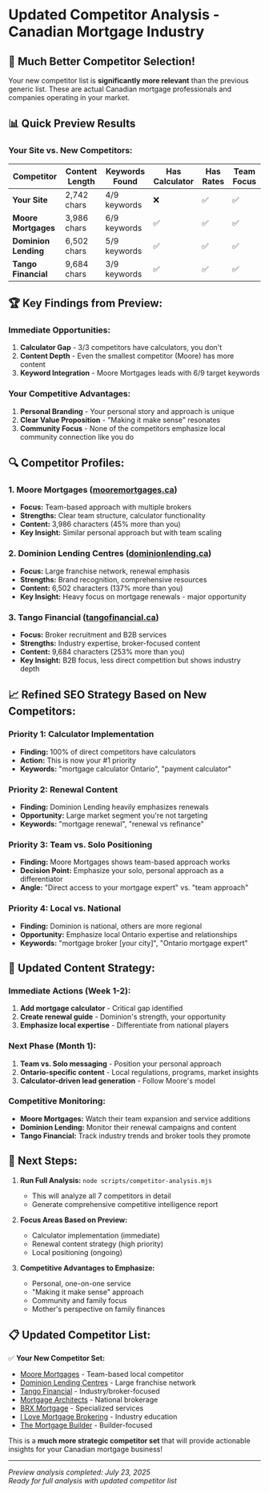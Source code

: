 # Updated Competitor Analysis - Canadian Mortgage Industry

## 🎯 **Much Better Competitor Selection!**

Your new competitor list is **significantly more relevant** than the previous generic list. These are actual Canadian mortgage professionals and companies operating in your market.

## 📊 **Quick Preview Results**

### **Your Site vs. New Competitors:**

| Competitor | Content Length | Keywords Found | Has Calculator | Has Rates | Team Focus |
|------------|----------------|----------------|----------------|-----------|------------|
| **Your Site** | 2,742 chars | 4/9 keywords | ❌ | ✅ | ✅ |
| **Moore Mortgages** | 3,986 chars | 6/9 keywords | ✅ | ✅ | ✅ |
| **Dominion Lending** | 6,502 chars | 5/9 keywords | ✅ | ✅ | ✅ |
| **Tango Financial** | 9,684 chars | 3/9 keywords | ✅ | ✅ | ✅ |

## 🏆 **Key Findings from Preview:**

### **Immediate Opportunities:**
1. **Calculator Gap** - 3/3 competitors have calculators, you don't
2. **Content Depth** - Even the smallest competitor (Moore) has more content
3. **Keyword Integration** - Moore Mortgages leads with 6/9 target keywords

### **Your Competitive Advantages:**
1. **Personal Branding** - Your personal story and approach is unique
2. **Clear Value Proposition** - "Making it make sense" resonates
3. **Community Focus** - None of the competitors emphasize local community connection like you do

## 🔍 **Competitor Profiles:**

### **1. Moore Mortgages** ([mooremortgages.ca](https://www.mooremortgages.ca/))
- **Focus:** Team-based approach with multiple brokers
- **Strengths:** Clear team structure, calculator functionality
- **Content:** 3,986 characters (45% more than you)
- **Key Insight:** Similar personal approach but with team scaling

### **2. Dominion Lending Centres** ([dominionlending.ca](https://dominionlending.ca/))
- **Focus:** Large franchise network, renewal emphasis
- **Strengths:** Brand recognition, comprehensive resources
- **Content:** 6,502 characters (137% more than you)
- **Key Insight:** Heavy focus on mortgage renewals - major opportunity

### **3. Tango Financial** ([tangofinancial.ca](https://tangofinancial.ca/))
- **Focus:** Broker recruitment and B2B services
- **Strengths:** Industry expertise, broker-focused content
- **Content:** 9,684 characters (253% more than you)
- **Key Insight:** B2B focus, less direct competition but shows industry depth

## 📈 **Refined SEO Strategy Based on New Competitors:**

### **Priority 1: Calculator Implementation**
- **Finding:** 100% of direct competitors have calculators
- **Action:** This is now your #1 priority
- **Keywords:** "mortgage calculator Ontario", "payment calculator"

### **Priority 2: Renewal Content**
- **Finding:** Dominion Lending heavily emphasizes renewals
- **Opportunity:** Large market segment you're not targeting
- **Keywords:** "mortgage renewal", "renewal vs refinance"

### **Priority 3: Team vs. Solo Positioning**
- **Finding:** Moore Mortgages shows team-based approach works
- **Decision Point:** Emphasize your solo, personal approach as a differentiator
- **Angle:** "Direct access to your mortgage expert" vs. "team approach"

### **Priority 4: Local vs. National**
- **Finding:** Dominion is national, others are more regional
- **Opportunity:** Emphasize local Ontario expertise and relationships
- **Keywords:** "mortgage broker [your city]", "Ontario mortgage expert"

## 🎯 **Updated Content Strategy:**

### **Immediate Actions (Week 1-2):**
1. **Add mortgage calculator** - Critical gap identified
2. **Create renewal guide** - Dominion's strength, your opportunity
3. **Emphasize local expertise** - Differentiate from national players

### **Next Phase (Month 1):**
1. **Team vs. Solo messaging** - Position your personal approach
2. **Ontario-specific content** - Local regulations, programs, market insights
3. **Calculator-driven lead generation** - Follow Moore's model

### **Competitive Monitoring:**
- **Moore Mortgages:** Watch their team expansion and service additions
- **Dominion Lending:** Monitor their renewal campaigns and content
- **Tango Financial:** Track industry trends and broker tools they promote

## 🚀 **Next Steps:**

1. **Run Full Analysis:** `node scripts/competitor-analysis.mjs`
   - This will analyze all 7 competitors in detail
   - Generate comprehensive competitive intelligence report

2. **Focus Areas Based on Preview:**
   - Calculator implementation (immediate)
   - Renewal content strategy (high priority)
   - Local positioning (ongoing)

3. **Competitive Advantages to Emphasize:**
   - Personal, one-on-one service
   - "Making it make sense" approach
   - Community and family focus
   - Mother's perspective on family finances

## 📋 **Updated Competitor List:**

✅ **Your New Competitor Set:**
- [Moore Mortgages](https://www.mooremortgages.ca/) - Team-based local competitor
- [Dominion Lending Centres](https://dominionlending.ca/) - Large franchise network  
- [Tango Financial](https://tangofinancial.ca/) - Industry/broker-focused
- [Mortgage Architects](https://www.mortgagearchitects.ca/) - National brokerage
- [BRX Mortgage](https://www.brxmortgage.com/) - Specialized services
- [I Love Mortgage Brokering](https://www.ilovemortgagebrokering.com/) - Industry education
- [The Mortgage Builder](https://themortgagebuilder.ca/) - Builder-focused

This is a **much more strategic competitor set** that will provide actionable insights for your Canadian mortgage business!

---

*Preview analysis completed: July 23, 2025*  
*Ready for full analysis with updated competitor list* 